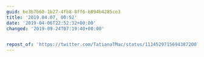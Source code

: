 ```yaml
---
guid: be3b7b60-1b27-4fb8-8ff6-b894b4285ce3
title: '2019.04.07, 00:52'
date: '2019-04-06T22:52:32+00:00'
changed: '2019-09-24T07:19:40+00:00'


repost_of: 'https://twitter.com/TatianaTMac/status/1114529715694387200?s=19'
---
```


